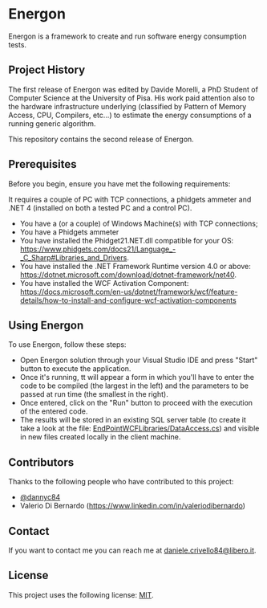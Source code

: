 # Energon

Energon is a framework to create and run software energy consumption tests. 

## Project History

The first release of Energon was edited by Davide Morelli, a PhD Student of Computer Science at the University of Pisa.                                                                                                                                                       His work paid attention also to the hardware infrastructure underlying (classified by Pattern of Memory Access, CPU, Compilers, etc...) to estimate the energy consumptions of a running generic algorithm.

This repository contains the second release of Energon.

## Prerequisites

Before you begin, ensure you have met the following requirements:

It requires a couple of PC with TCP connections, a phidgets ammeter and .NET 4 (installed on both a tested PC and a control PC).
* You have a (or a couple) of Windows Machine(s) with TCP connections;
* You have a Phidgets ammeter
* You have installed the Phidget21.NET.dll compatible for your OS: https://www.phidgets.com/docs21/Language_-_C_Sharp#Libraries_and_Drivers.
* You have installed the .NET Framework Runtime version 4.0 or above: https://dotnet.microsoft.com/download/dotnet-framework/net40.
* You have installed the WCF Activation Component: https://docs.microsoft.com/en-us/dotnet/framework/wcf/feature-details/how-to-install-and-configure-wcf-activation-components

## Using Energon

To use Energon, follow these steps:

* Open Energon solution through your Visual Studio IDE and press "Start" button to execute the application.
* Once it's running, tt will appear a form in which you'll have to enter the code to be compiled (the largest in the left) and the parameters to be passed at run time (the smallest in the right). 
* Once entered, click on the "Run" button to proceed with the execution of the entered code.
* The results will be stored in an existing SQL server table (to create it take a look at the file: [EndPointWCFLibraries/DataAccess.cs](EndPointWCFLibraries/DataAccess.cs)) and visible in new files created locally in the client machine.

## Contributors

Thanks to the following people who have contributed to this project:

* [@dannyc84](https://github.com/dannyc84)
* Valerio Di Bernardo (https://www.linkedin.com/in/valeriodibernardo)

## Contact

If you want to contact me you can reach me at daniele.crivello84@libero.it.

## License

This project uses the following license: [MIT](LICENSE.md).
